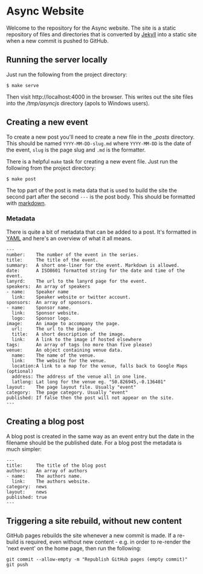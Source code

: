 Async Website
=============

Welcome to the repository for the Async website. The site is a static
repository of files and directories that is converted by [Jekyll][#jekyll]
into a static site when a new commit is pushed to GitHub.

Running the server locally
--------------------------

Just run the following from the project directory:

    $ make serve

Then visit http://localhost:4000 in the browser. This writes out the site files
into the */tmp/asyncjs* directory (apols to Windows users).

Creating a new event
--------------------

To create a new post you'll need to create a new file in the __posts_
directory. This should be named `YYYY-MM-DD-slug.md` where `YYYY-MM-DD` is the
date of the event, `slug` is the page slug and `.md` is the formatter.

There is a helpful `make` task for creating a new event file. Just run the
following from the project directory:

    $ make post

The top part of the post is meta data that is used to build the site the second
part after the second `---` is the post body. This should be formatted with
[markdown][#md].

### Metadata

There is quite a bit of metadata that can be added to a post. It's formatted
in [YAML][#yaml] and here's an overview of what it all means.

    ---
    number:    The number of the event in the series.
    title:     The title of the event.
    summary:   A short one-liner for the event. Markdown is allowed.
    date:      A ISO8601 formatted string for the date and time of the event.
    lanyrd:    The url to the lanyrd page for the event.
    speakers:  An array of speakers
    - name:    Speaker name
      link:    Speaker website or twitter account.
    sponsors:  An array of sponsors.
    - name:    Sponsor name.
      link:    Sponsor website.
      logo:    Sponsor logo.
    image:     An image to accompany the page.
      url:     The url to the image.
      title:   A short description of the image.
      link:    A link to the image if hosted elsewhere
    tags:      An array of tags (no more than five please)
    venue:     An object containing venue data.
      name:    The name of the venue.
      link:    The website for the venue.
      location:A link to a map for the venue, falls back to Google Maps (optional)
      address: The address of the venue all in one line.
      latlong: Lat long for the venue eg. "50.826945,-0.136401"
    layout:    The page layout file. Usually "event"
    category:  The page category. Usually "event"
    published: If false then the post will not appear on the site.
    ---

Creating a blog post
--------------------

A blog post is created in the same way as an event entry but the date in
the filename should be the published date. For a blog post the metadata is
much simpler:

    --- 
    title:     The title of the blog post
    authors:   An array of authors
    - name:    The authors name.
      link:    The authors website.
    category:  news
    layout:    news
    published: true
    ---

Triggering a site rebuild, without new content
----------------------------------------------

GitHub pages rebuilds the site whenever a new commit is made. If a re-build is 
required, even without new content - e.g. in order to re-render the 'next event' 
on the home page, then run the following:

    git commit --allow-empty -m "Republish GitHub pages (empty commit)"
    git push


[#md]: http://daringfireball.net/projects/markdown/
[#yaml]: http://www.yaml.org/
[#jekyll]: http://jekyllrb.com/
